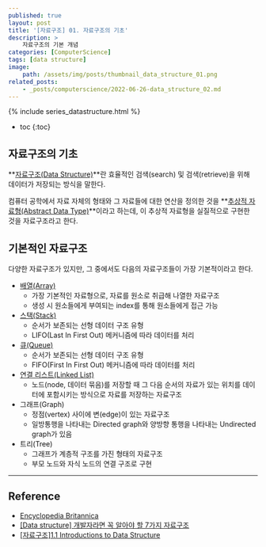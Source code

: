 ```yaml
---
published: true
layout: post
title: '[자료구조] 01. 자료구조의 기초'
description: >
    자료구조의 기본 개념
categories: [ComputerScience]
tags: [data structure]
image:
    path: /assets/img/posts/thumbnail_data_structure_01.png
related_posts:
    - _posts/computerscience/2022-06-26-data_structure_02.md
---
```

{% include series_datastructure.html %}
* toc
{:toc}

## 자료구조의 기초

**[자료구조(Data Structure)](https://www.britannica.com/technology/data-structure)**란 효율적인 검색(search) 및 검색(retrieve)을 위해 데이터가 저장되는 방식을 말한다.  

컴퓨터 공학에서 자료 자체의 형태와 그 자료들에 대한 연산을 정의한 것을 **[추상적 자료형(Abstract Data Type)](https://en.wikipedia.org/wiki/Abstract_data_type)**이라고 하는데, 이 추상적 자료형을 실질적으로 구현한 것을 자료구조라고 한다.  

## 기본적인 자료구조

다양한 자료구조가 있지만, 그 중에서도 다음의 자료구조들이 가장 기본적이라고 한다.

- [배열(Array)](/computerscience/data_structure_02/)
    - 가장 기본적인 자료형으로, 자료를 원소로 취급해 나열한 자료구조
    - 생성 시 원소들에게 부여되는 index를 통해 원소들에게 접근 가능
- [스택(Stack)](/computerscience/data_structure_03/)
    - 순서가 보존되는 선형 데이터 구조 유형
    - LIFO(Last In First Out) 메커니즘에 따라 데이터를 처리
- [큐(Queue)](/computerscience/data_structure_04/)
    - 순서가 보존되는 선형 데이터 구조 유형
    - FIFO(First In First Out) 메커니즘에 따라 데이터를 처리
- [연결 리스트(Linked List)](/computerscience/data_structure_05/)
    - 노드(node, 데이터 묶음)를 저장할 때 그 다음 순서의 자료가 있는 위치를 데이터에 포함시키는 방식으로 자료를 저장하는 자료구조
- 그래프(Graph)
    - 정점(vertex) 사이에 변(edge)이 있는 자료구조
    - 일방통행을 나타내는 Directed graph와 양방향 통행을 나타내는 Undirected graph가 있음
- 트리(Tree)
    - 그래프가 계층적 구조를 가진 형태의 자료구조
    - 부모 노드와 자식 노드의 연결 구조로 구현

---
## Reference
- [Encyclopedia Britannica](https://www.britannica.com/technology/data-structure)
- [[Data structure] 개발자라면 꼭 알아야 할 7가지 자료구조](https://velog.io/@jha0402/Data-structure-%EA%B0%9C%EB%B0%9C%EC%9E%90%EB%9D%BC%EB%A9%B4-%EA%BC%AD-%EC%95%8C%EC%95%84%EC%95%BC-%ED%95%A0-7%EA%B0%80%EC%A7%80-%EC%9E%90%EB%A3%8C%EA%B5%AC%EC%A1%B0#%EB%B0%B0%EC%97%B4-array)
- [[자료구조]1.1 Introductions to Data Structure](https://lizable.github.io/datastructure/Introductions-to-data-structure/)